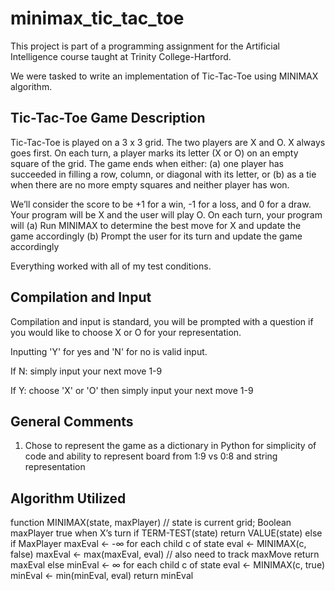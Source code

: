 # minimax_tic_tac_toe

This project is part of a programming assignment for the Artificial Intelligence course taught at Trinity College-Hartford.

We were tasked to write an implementation of Tic-Tac-Toe using MINIMAX algorithm.

## Tic-Tac-Toe Game Description
Tic-Tac-Toe is played on a 3 x 3 grid. The two players are X and O. X always goes first. On each turn, a player
marks its letter (X or O) on an empty square of the grid. The game ends when either:
(a) one player has succeeded in filling a row, column, or diagonal with its letter, or
(b) as a tie when there are no more empty squares and neither player has won.


We’ll consider the score to be +1 for a win, -1 for a loss, and 0 for a draw.
Your program will be X and the user will play O. On each turn, your program will
(a) Run MINIMAX to determine the best move for X and update the game accordingly
(b) Prompt the user for its turn and update the game accordingly

Everything worked with all of my test conditions. 

## Compilation and Input
Compilation and input is standard, you will be prompted with a question if you would like to choose X or O for your representation. 

Inputting 'Y' for yes and 'N' for no is valid input. 

If N: simply input your next move 1-9

If Y: choose 'X' or 'O' then simply input your next move 1-9

## General Comments

1) Chose to represent the game as a dictionary in Python for simplicity of code and ability to represent board from 1:9 vs 0:8 and string representation

## Algorithm Utilized
function MINIMAX(state, maxPlayer)
// state is current grid; Boolean maxPlayer true when X’s turn
if TERM-TEST(state)
 return VALUE(state)
else if MaxPlayer
 maxEval ← -∞
 for each child c of state
 eval ← MINIMAX(c, false)
 maxEval ← max(maxEval, eval) // also need to track maxMove
 return maxEval
else
 minEval ← ∞
 for each child c of state
 eval ← MINIMAX(c, true)
 minEval ← min(minEval, eval)
 return minEval



